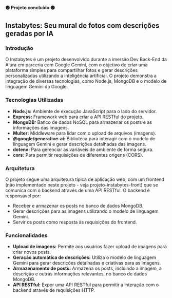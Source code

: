 <h4> 
    🟢  Projeto concluído  🟢
</h4>

## Instabytes: Seu mural de fotos com descrições geradas por IA

### Introdução
O Instabytes é um projeto desenvolvido durante a imersão Dev Back-End da Alura em parceria com Google Gemini, com o objetivo de criar uma plataforma simples para compartilhar fotos e gerar descrições personalizadas utilizando a inteligência artificial. O projeto demonstra a integração de diversas tecnologias, como Node.js, MongoDB e o modelo de linguagem Gemini da Google.

### Tecnologias Utilizadas
* **Node.js:** Ambiente de execução JavaScript para o lado do servidor.
* **Express:** Framework web para criar a API RESTful do projeto.
* **MongoDB:** Banco de dados NoSQL para armazenar os posts e as informações das imagens.
* **Multer:** Middleware para lidar com o upload de arquivos (imagens).
* **@google/generative-ai:** Biblioteca para interagir com o modelo de linguagem Gemini e gerar descrições detalhadas das imagens.
* **dotenv:** Para gerenciar as variáveis de ambiente de forma segura.
* **cors:** Para permitir requisições de diferentes origens (CORS).

### Arquitetura
O projeto segue uma arquitetura típica de aplicação web, com um frontend (não implementado neste projeto - veja projeto-instabytes-front) que se comunica com o backend através de uma API RESTful. O backend é responsável por:
* Receber e armazenar os posts no banco de dados MongoDB.
* Gerar descrições para as imagens utilizando o modelo de linguagem Gemini.
* Servir os posts como resposta às requisições do frontend.

### Funcionalidades
* **Upload de imagens:** Permite aos usuários fazer upload de imagens para criar novos posts.
* **Geração automática de descrições:** Utiliza o modelo de linguagem Gemini para gerar descrições detalhadas e criativas para as imagens.
* **Armazenamento de posts:** Armazena os posts, incluindo a imagem, a descrição e outras informações relevantes, no banco de dados MongoDB.
* **API RESTful:** Expor uma API RESTful para permitir a interação com o backend através de requisições HTTP.
